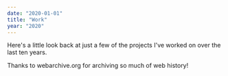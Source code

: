 ```yaml
---
date: "2020-01-01"
title: "Work"
year: "2020"
---
```


Here's a little look back at just a few of the projects I've worked on over the last ten years.

Thanks to webarchive.org for archiving so much of web history!
